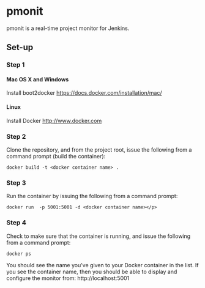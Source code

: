 # pmonit

pmonit is a real-time project monitor for Jenkins.

## Set-up

### Step 1

#### Mac OS X and Windows
Install boot2docker https://docs.docker.com/installation/mac/

#### Linux
Install Docker http://www.docker.com

### Step 2
Clone the repository, and from the project root, issue the following from a command prompt (build the container):
```
docker build -t <docker container name> .
```
### Step 3
Run the container by issuing the following from a command prompt:
```
docker run  -p 5001:5001 -d <docker container name></p>
```
### Step 4
Check to make sure that the container is running, and issue the following from a command prompt:
```
docker ps
```
You should see the name you've given to your Docker container in the list.
If you see the container name, then you should be able to display and configure the monitor from: http://localhost:5001